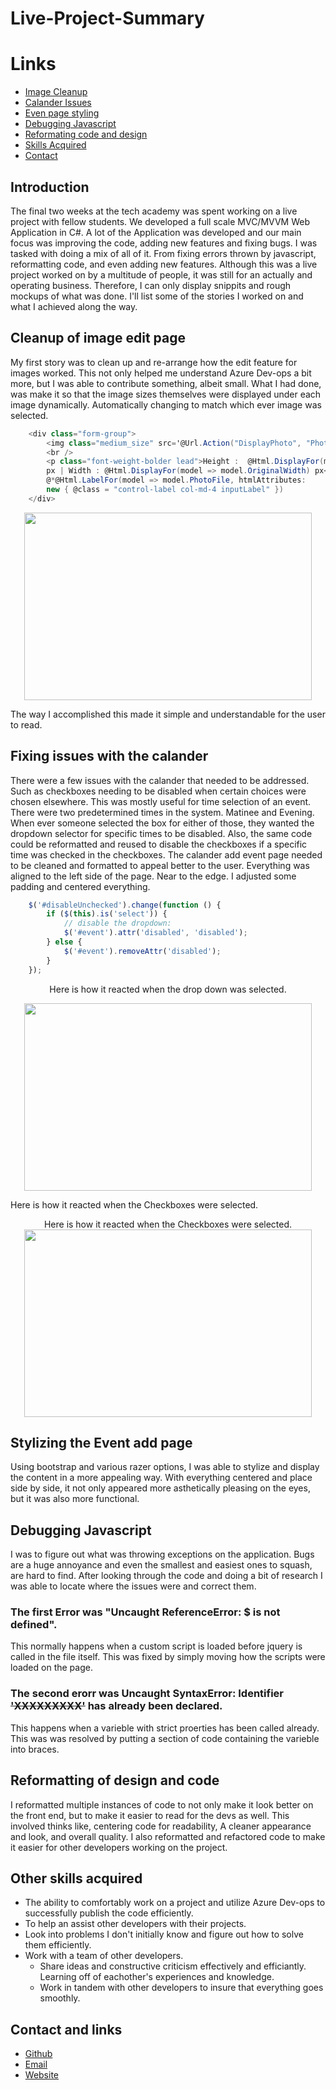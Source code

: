 # Live-Project-Summary

# Links
- [Image Cleanup](#Cleanup-of-image-edit-page)
- [Calander Issues](#Fixing-issues-with-the-calander)
- [Even page styling](#Stylizing-the-Event-add-page)
- [Debugging Javascript](#Debugging-Javascript)
- [Reformating code and design](#Reformatting-of-design-and-code)
- [Skills Acquired](#Other-skills-acquired)
- [Contact](#Contact-and-links)
## Introduction
The final two weeks at the tech academy was spent working on a live project with fellow students. 
We developed a full scale MVC/MVVM Web Application in C#. A lot of the Application was developed and our main focus was improving the code, adding new features and fixing bugs. I was tasked with doing a mix of all of it. From fixing errors thrown by javascript, reformatting code, and even adding new features. Although this was a live project worked on by a multitude of people, it was still for an actually and operating business. Therefore, I can only display snippits and rough mockups of what was done.
I'll list some of the stories I worked on and what I achieved along the way.



## Cleanup of image edit page
My first story was to clean up and re-arrange how the edit feature for images worked. This not only helped me understand Azure Dev-ops a bit more, but I was able to contribute something, albeit small. What I had done, was make it so that the image sizes themselves were displayed under each image dynamically. Automatically changing to match which ever image was selected.

```csharp
    <div class="form-group">
        <img class="medium_size" src='@Url.Action("DisplayPhoto", "Photo", new { id = Model.PhotoId })' />
        <br />
        <p class="font-weight-bolder lead">Height :  @Html.DisplayFor(model => model.OriginalHeight)
        px | Width : @Html.DisplayFor(model => model.OriginalWidth) px</p>
        @*@Html.LabelFor(model => model.PhotoFile, htmlAttributes: 
        new { @class = "control-label col-md-4 inputLabel" })
    </div>
```
<p align="center">
  <img width="460" height="300" src="https://i.imgur.com/43lYV5O.jpg">
</p>



The way I accomplished this made it simple and understandable for the user to read.

## Fixing issues with the calander
There were a few issues with the calander that needed to be addressed. Such as checkboxes needing to be disabled when certain choices were chosen elsewhere. This was mostly useful for time selection of an event. There were two predetermined times in the system. Matinee and Evening. When ever someone selected the box for either of those, they wanted the dropdown selector for specific times to be disabled. Also, the same code could be reformatted and reused to disable the checkboxes if a specific time was checked in the checkboxes. The calander add event page needed to be cleaned and formatted to appeal better to the user. Everything was aligned to the left side of the page. Near to the edge. I adjusted some padding and centered everything.

```Javascript
    $('#disableUnchecked').change(function () {
        if ($(this).is('select')) {
            // disable the dropdown:
            $('#event').attr('disabled', 'disabled');
        } else {
            $('#event').removeAttr('disabled');
        }
    });
```

<p align="center">
    Here is how it reacted when the drop down was selected.
</p>
<p align="center">
  <img width="460" height="300" src="https://i.imgur.com/AnlsqSM.jpg">
</p>




Here is how it reacted when the Checkboxes were selected.

<p align="center">
    Here is how it reacted when the Checkboxes were selected.
  <img width="460" height="300" src="https://i.imgur.com/VcBlcxN.jpg">
</p>


## Stylizing the Event add page
Using bootstrap and various razer options, I was able to stylize and display the content in a more appealing way. With everything centered and place side by side, it not only appeared more asthetically pleasing on the eyes, but it was also more functional.


## Debugging Javascript
I was to figure out what was throwing exceptions on the application. Bugs are a huge annoyance and even the smallest and easiest ones to squash, are hard to find. After looking through the code and doing a bit of research I was able to locate where the issues were and correct them. 

### The first Error was "Uncaught ReferenceError: $ is not defined".
This normally happens when a custom script is loaded before jquery is called in the file itself.
This was fixed by simply moving how the scripts were loaded on the page.

### The second erorr was Uncaught SyntaxError: Identifier ~~'XXXXXXXXX'~~ has already been declared.
This happens when a varieble with strict proerties has been called already.
This was was resolved by putting a section of code containing the varieble into braces.

## Reformatting of design and code
I reformatted multiple instances of code to not only make it look better on the front end, but to make it easier to read for the devs as well. This involved thinks like, centering code for readability, A cleaner appearance and look, and overall quality. I also reformatted and refactored code to make it easier for other developers working on the project.

## Other skills acquired
- The ability to comfortably work on a project and utilize Azure Dev-ops to successfully publish the code efficiently.
- To help an assist other developers with their projects.
- Look into problems I don't initially know and figure out how to solve them efficiently.
- Work with a team of other developers.
  - Share ideas and constructive criticism effectively and efficiantly. Learning off of eachother's experiences and knowledge.
  - Work in tandem with other developers to insure that everything goes smoothly.

## Contact and links
- [Github](https://github.com/Gruzzly-bear)
- [Email](mailto:gruzzly-bear@outlook.com?subject=Hey%20There!)
- [Website](https://gruzzly.co)
